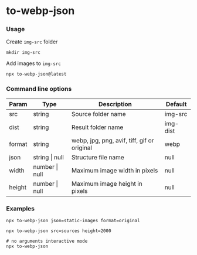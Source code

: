 # to-webp-json
### Usage
Create ```img-src``` folder
```shell
mkdir img-src
```
Add images to ```img-src```
```shell
npx to-webp-json@latest
```
### Command line options
| Param  | Type           | Description                                 | Default  |
|--------|----------------|---------------------------------------------|----------|
| src    | string         | Source folder name                          | img-src  |
| dist   | string         | Result folder name                          | img-dist |
| format | string         | webp, jpg, png, avif, tiff, gif or original | webp     |
| json   | string \| null | Structure file name                         | null     |
| width  | number \| null | Maximum image width in pixels               | null     |
| height | number \| null | Maximum image height in pixels              | null     |
### Examples
```shell
npx to-webp-json json=static-images format=original
```
```shell
npx to-webp-json src=sources height=2000
```
```shell
# no arguments interactive mode
npx to-webp-json
```
